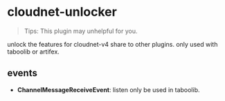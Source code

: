 # cloudnet-unlocker
> Tips: This plugin may unhelpful for you.

unlock the features for cloudnet-v4 share to other plugins. only used with taboolib or artifex.

## events
* **ChannelMessageReceiveEvent**: listen only be used in taboolib.